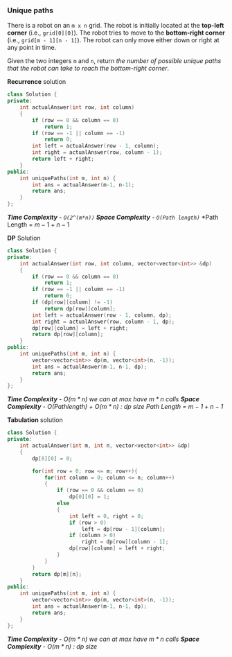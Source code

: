 ### Unique paths
There is a robot on an `m x n` grid. The robot is initially located at the **top-left corner** (i.e., `grid[0][0]`). The robot tries to move to the **bottom-right corner** (i.e., `grid[m - 1][n - 1]`). The robot can only move either down or right at any point in time.

Given the two integers `m` and `n`, return _the number of possible unique paths that the robot can take to reach the bottom-right corner_.

**Recurrence** solution
```cpp
class Solution {
private:
    int actualAnswer(int row, int column)
    {
        if (row == 0 && column == 0)
            return 1;
        if (row == -1 || column == -1)
            return 0;
        int left = actualAnswer(row - 1, column);
        int right = actualAnswer(row, column - 1);
		return left + right;
    }
public:
    int uniquePaths(int m, int n) {
        int ans = actualAnswer(m-1, n-1);
        return ans;
    }
};
```
***Time Complexity** - `O(2^(m*n))`*
***Space Complexity** - `O(Path length)`*
*Path Length = $m - 1 + n - 1$


**DP** Solution
```cpp
class Solution {
private:
    int actualAnswer(int row, int column, vector<vector<int>> &dp)
    {
        if (row == 0 && column == 0)
            return 1;
        if (row == -1 || column == -1)
            return 0;
        if (dp[row][column] != -1)
            return dp[row][column];
        int left = actualAnswer(row - 1, column, dp);
        int right = actualAnswer(row, column - 1, dp);
        dp[row][column] = left + right;
        return dp[row][column];
    }
public:
    int uniquePaths(int m, int n) {
        vector<vector<int>> dp(m, vector<int>(n, -1));
        int ans = actualAnswer(m-1, n-1, dp);
        return ans;
    }
};
```
***Time Complexity** - O($m*n$) we can at max have $m*n$ calls*
***Space Complexity** - O($Path length$) + O($m*n$) : dp size*
*Path Length = $m - 1 + n - 1$*


**Tabulation** solution
```cpp
class Solution {
private:
    int actualAnswer(int m, int n, vector<vector<int>> &dp)
    {
        dp[0][0] = 0;

        for(int row = 0; row <= m; row++){
            for(int column = 0; column <= n; column++)
            {
                if (row == 0 && column == 0)
                    dp[0][0] = 1;
                else
                {
                    int left = 0, right = 0;
                    if (row > 0)    
                        left = dp[row - 1][column];
                    if (column > 0)
                        right = dp[row][column - 1];
                    dp[row][column] = left + right;
                }
            }
        }
        return dp[m][n];
    }
public:
    int uniquePaths(int m, int n) {
        vector<vector<int>> dp(m, vector<int>(n, -1));
        int ans = actualAnswer(m-1, n-1, dp);
        return ans;
    }
};
```
***Time Complexity** - O($m*n$) we can at max have $m*n$ calls*
***Space Complexity** - O($m*n$) : dp size*